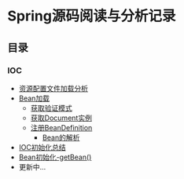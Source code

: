 # Spring源码阅读与分析记录
## 目录
### IOC
* [资源配置文件加载分析](/SpringDemo/IOC模块源码分析/Resource资源加载/Resource_Learning.md)
* [Bean加载](/SpringDemo/IOC模块源码分析/Bean加载流程/Bean加载.md)
    * [获取验证模式](/SpringDemo/IOC模块源码分析/获取验证模式/获取验证模式.md)
    * [获取Document实例](/SpringDemo/IOC模块源码分析/获取Document对象/获取Document实例.md)
    * [注册BeanDefinition](/SpringDemo/IOC模块源码分析/注册BeanDefinition/注册BeanDefinition.md)
        * [Bean的解析](/SpringDemo/IOC模块源码分析/Bean的解析/Bean的解析.md)
* [IOC初始化总结](/SpringDemo/IOC模块源码分析/IOC初始化总结/IOC初始化总结.md)
* [Bean初始化-getBean()](/SpringDemo/IOC模块源码分析/Bean初始化/getBean()流程.md)
* 更新中...